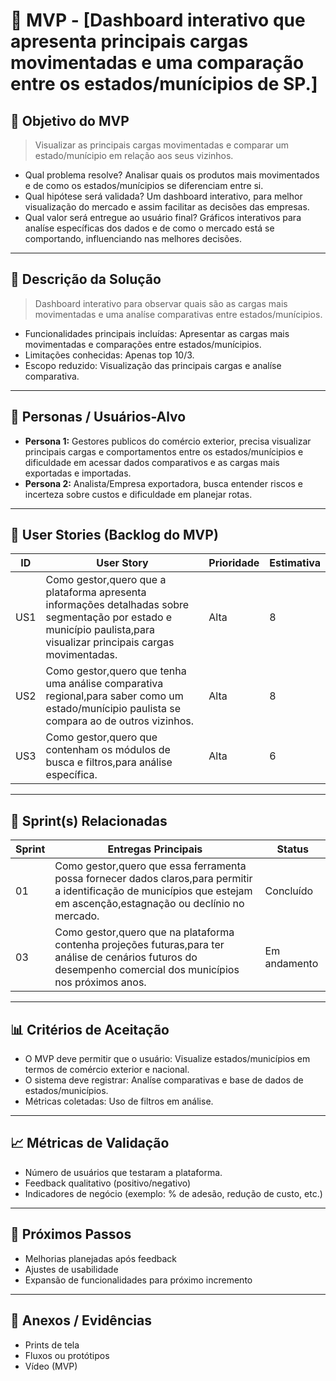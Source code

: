 # 📌 MVP - [Dashboard interativo que apresenta principais cargas movimentadas e uma comparação entre os estados/munícipios de SP.]

## 🎯 Objetivo do MVP
> Visualizar as principais cargas movimentadas e comparar um estado/munícipio em relação aos seus vizinhos.   
- Qual problema resolve? Analisar quais os produtos mais movimentados e de como os estados/munícipios se diferenciam entre si.
- Qual hipótese será validada? Um dashboard interativo, para melhor visualização do mercado e assim facilitar as decisões das empresas. 
- Qual valor será entregue ao usuário final? Gráficos interativos para analíse específicas dos dados e de como o mercado está se comportando, influenciando nas melhores decisões.  
---

## 📝 Descrição da Solução
>  Dashboard interativo para observar quais são as cargas mais movimentadas e uma analíse comparativas entre estados/munícipios. 
- Funcionalidades principais incluídas: Apresentar as cargas mais movimentadas e comparações entre estados/munícipios.  
- Limitações conhecidas: Apenas top 10/3.
- Escopo reduzido: Visualização das principais cargas e analíse comparativa.

---

## 👥 Personas / Usuários-Alvo
- **Persona 1:** Gestores publicos do comércio exterior, precisa visualizar principais cargas e comportamentos entre os estados/munícipios e dificuldade em acessar dados comparativos e as cargas mais exportadas e importadas.
- **Persona 2:** Analista/Empresa exportadora, busca entender riscos e incerteza sobre custos e dificuldade em planejar rotas.

---

## 🔑 User Stories (Backlog do MVP)
| ID  | User Story                                                                 | Prioridade | Estimativa |
|-----|-----------------------------------------------------------------------------|------------|------------|
| US1 | Como gestor,quero que a plataforma apresenta informações detalhadas sobre segmentação por estado  e município paulista,para visualizar principais cargas movimentadas.         | Alta       | 8   |
| US2 | Como gestor,quero que tenha uma análise comparativa regional,para saber como um estado/munícipio paulista se compara ao de outros vizinhos.     | Alta      | 8    |
| US3 | Como gestor,quero que contenham os módulos de busca e filtros,para análise específica.  | Alta  | 6  |
---

## 📅 Sprint(s) Relacionadas
| Sprint | Entregas Principais                          | Status   |
|--------|----------------------------------------------|----------|
| 01     | Como gestor,quero que essa ferramenta possa fornecer dados claros,para permitir a identificação de municípios que estejam em ascenção,estagnação ou declínio no mercado.                        | Concluído|
| 03    | Como gestor,quero que na plataforma contenha projeções futuras,para ter análise de cenários futuros do desempenho comercial dos municípios nos próximos anos.                           | Em andamento |

---

## 📊 Critérios de Aceitação
- O MVP deve permitir que o usuário: Visualize estados/municípios em termos de comércio exterior e nacional.  
- O sistema deve registrar: Analíse comparativas e  base de dados de estados/municípios. 
- Métricas coletadas: Uso de filtros em análise.
  

---

## 📈 Métricas de Validação
- Número de usuários que testaram a plataforma.  
- Feedback qualitativo (positivo/negativo)  
- Indicadores de negócio (exemplo: % de adesão, redução de custo, etc.)  

---

## 🚀 Próximos Passos
- Melhorias planejadas após feedback  
- Ajustes de usabilidade  
- Expansão de funcionalidades para próximo incremento  

---

## 📂 Anexos / Evidências
- Prints de tela  
- Fluxos ou protótipos  
- Vídeo (MVP)  
